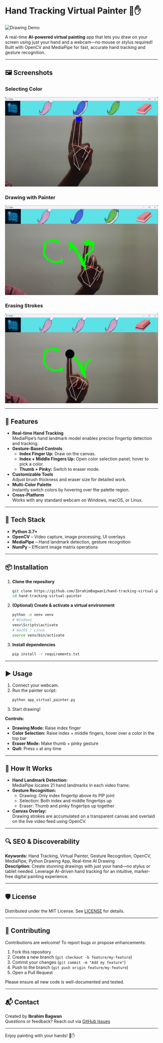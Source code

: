 # Hand Tracking Virtual Painter 🎨✋

![Drawing Demo](assets/ui/vid.gif)

A real-time **AI-powered virtual painting** app that lets you draw on your screen using just your hand and a webcam—no mouse or stylus required! Built with OpenCV and MediaPipe for fast, accurate hand tracking and gesture recognition.

---

## 🖼️ Screenshots

### Selecting Color
![UI – Color & Eraser Panel](assets/ui/image1.png)  

### Drawing with Painter
![UI – Drawing Mode](assets/ui/image2.png)  

### Erasing Strokes
![UI – Eraser Mode](assets/ui/image3.png)  


---

## 🚀 Features

- **Real-time Hand Tracking**  
  MediaPipe’s hand landmark model enables precise fingertip detection and tracking.
- **Gesture-Based Controls**  
  - **Index Finger Up:** Draw on the canvas.
  - **Index + Middle Fingers Up:** Open color selection panel; hover to pick a color.
  - **Thumb + Pinky:** Switch to eraser mode.
- **Customizable Tools**  
  Adjust brush thickness and eraser size for detailed work.
- **Multi-Color Palette**  
  Instantly switch colors by hovering over the palette region.
- **Cross-Platform**  
  Works with any standard webcam on Windows, macOS, or Linux.

---

## 🧰 Tech Stack

- **Python 3.7+**
- **OpenCV** – Video capture, image processing, UI overlays
- **MediaPipe** – Hand landmark detection, gesture recognition
- **NumPy** – Efficient image matrix operations

---

## 📦 Installation

1. **Clone the repository**
   ```bash
   git clone https://github.com/IbrahimBagwan1/hand-tracking-virtual-painter.git
   cd hand-tracking-virtual-painter
   ```

2. **(Optional) Create & activate a virtual environment**
   ```bash
   python -m venv venv
   # Windows
   venv\Scripts\activate
   # macOS / Linux
   source venv/bin/activate
   ```

3. **Install dependencies**
   ```bash
   pip install -r requirements.txt
   ```

---

## ▶️ Usage

1. Connect your webcam.
2. Run the painter script:
   ```bash
   python app_virtual_painter.py
   ```
3. Start drawing!

**Controls:**
- **Drawing Mode:** Raise index finger
- **Color Selection:** Raise index + middle fingers, hover over a color in the top bar
- **Eraser Mode:** Make thumb + pinky gesture
- **Quit:** Press `x` at any time

---

## 🎯 How It Works

- **Hand Landmark Detection:**  
  MediaPipe locates 21 hand landmarks in each video frame.
- **Gesture Recognition:**  
  - Drawing: Only index fingertip above its PIP joint
  - Selection: Both index and middle fingertips up
  - Eraser: Thumb and pinky fingertips up together
- **Canvas Overlay:**  
  Drawing strokes are accumulated on a transparent canvas and overlaid on the live video feed using OpenCV.

---

## 🔍 SEO & Discoverability

**Keywords:** Hand Tracking, Virtual Painter, Gesture Recognition, OpenCV, MediaPipe, Python Drawing App, Real-time AI Drawing  
**Description:** Create stunning drawings with just your hand—no stylus or tablet needed. Leverage AI-driven hand tracking for an intuitive, marker-free digital painting experience.

---

## 🛡️ License

Distributed under the MIT License. See [LICENSE](LICENSE) for details.

---

## 🙌 Contributing

Contributions are welcome! To report bugs or propose enhancements:

1. Fork this repository
2. Create a new branch (`git checkout -b feature/my-feature`)
3. Commit your changes (`git commit -m "Add my feature"`)
4. Push to the branch (`git push origin feature/my-feature`)
5. Open a Pull Request

Please ensure all new code is well-documented and tested.

---

## 📬 Contact

Created by **Ibrahim Bagwan**  
Questions or feedback? Reach out via [GitHub Issues](https://github.com/IbrahimBagwan1/hand-tracking-virtual-painter/issues) 

---

Enjoy painting with your hands! 🎨✋